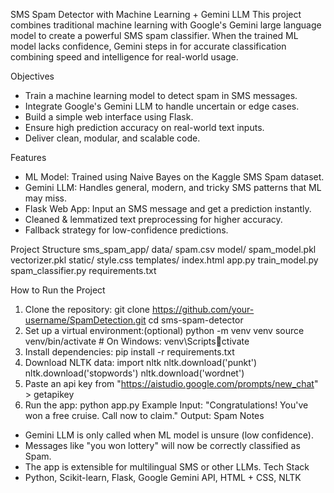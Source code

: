 SMS Spam Detector with Machine Learning + Gemini LLM
This project combines traditional machine learning with Google's Gemini large language model to
create a powerful SMS spam classifier. When the trained ML model lacks confidence, Gemini steps
in for accurate classification combining speed and intelligence for real-world usage.


Objectives
- Train a machine learning model to detect spam in SMS messages.
- Integrate Google's Gemini LLM to handle uncertain or edge cases.
- Build a simple web interface using Flask.
- Ensure high prediction accuracy on real-world text inputs.
- Deliver clean, modular, and scalable code.

Features
- ML Model: Trained using Naive Bayes on the Kaggle SMS Spam dataset.
- Gemini LLM: Handles general, modern, and tricky SMS patterns that ML may miss.
- Flask Web App: Input an SMS message and get a prediction instantly.
- Cleaned & lemmatized text preprocessing for higher accuracy.
- Fallback strategy for low-confidence predictions.


Project Structure
sms_spam_app/
 data/
 spam.csv
 model/
 spam_model.pkl
 vectorizer.pkl
 static/
 style.css
 templates/
 index.html
 app.py
 train_model.py
 spam_classifier.py
 requirements.txt


 
How to Run the Project
1. Clone the repository:
 git clone https://github.com/your-username/SpamDetection.git
 cd sms-spam-detector
2. Set up a virtual environment:(optional)
 python -m venv venv
 source venv/bin/activate # On Windows: venv\Scriptsctivate
3. Install dependencies:
 pip install -r requirements.txt
4. Download NLTK data:
 import nltk
 nltk.download('punkt')
 nltk.download('stopwords')
 nltk.download('wordnet')
5. Paste an api key from "https://aistudio.google.com/prompts/new_chat" > getapikey
6. Run the app:
 python app.py
Example
Input: "Congratulations! You've won a free cruise. Call now to claim."
Output: Spam
Notes
- Gemini LLM is only called when ML model is unsure (low confidence).
- Messages like "you won lottery" will now be correctly classified as Spam.
- The app is extensible for multilingual SMS or other LLMs.
Tech Stack
- Python, Scikit-learn, Flask, Google Gemini API, HTML + CSS, NLTK

